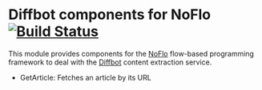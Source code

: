 Diffbot components for NoFlo [![Build Status](https://secure.travis-ci.org/bergie/noflo-diffbot.png?branch=master)](https://travis-ci.org/bergie/noflo-diffbot)
=========================

This module provides components for the [NoFlo](http://noflojs.org/) flow-based programming framework to deal with the [Diffbot](http://www.diffbot.com/) content extraction service.

* GetArticle: Fetches an article by its URL
